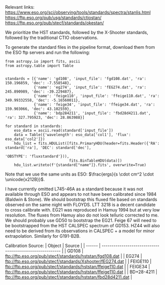 Relevant links:
https://www.eso.org/sci/observing/tools/standards/spectra/stanlis.html
https://ftp.eso.org/pub/usg/standards/ctiostan/
https://ftp.eso.org/pub/stecf/standards/okestan/

We prioritize the HST standards, followed by the X-Shooter standards, followed by the traditional CTIO observations.

To generate the standard files in the pipeline format, download them from the ESO ftp servers and run the following:

```
from astropy.io import fits, ascii
from astropy.table import Table


standards = [{'name': 'gd108', 'input_file': 'fgd108.dat', 'ra': 150.196859, 'dec': -7.558548},
             {'name': 'eg274', 'input_file': 'fEG274.dat', 'ra': 245.890989, 'dec': -39.229487},
             {'name': 'feige110', 'input_file': 'ffeige110.dat', 'ra': 349.99332558, 'dec': -5.16560011},
             {'name': 'feige34', 'input_file': 'ffeige34.dat', 'ra': 159.903066, 'dec': 43.102559},
             {'name': 'bdp284211', 'input_file': 'fbd28d4211.dat', 'ra': 327.795923, 'dec': 28.863988}]

for standard in standards:
    eso_data = ascii.read(standard['input_file'])
    data = Table({'wavelength': eso_data['col1'], 'flux': eso_data['col2']})
    hdu_list = fits.HDUList([fits.PrimaryHDU(header=fits.Header({'RA': standard['ra'], 'DEC': standard['dec'], 
                                                                 'OBSTYPE': 'fluxstandard'})), 
                             fits.BinTableHDU(data)])
    hdu_list.writeto(f'{standard["name"]}.fits', overwrite=True)
```
Note that we use the same units as ESO: $\frac{ergs}{s \cdot cm^2 \cdot \unicode{x212B}}$.

I have currently omitted L745-46A as a standard because it was not available through ESO and appears to not have been calibrated
since 1984 (Baldwin & Stone). We should bootstrap this fluxed file based on standards observed on the same night with FLOYDS. LTT 3218 is a decent candidate to cross calibrate with. EG21 was reproduced in Hamuy 1994 but at very low resolution. The fluxes from Hamuy also do not look telluric corrected to me. We should probably use GD50 to bootstrap the EG21. Feige 67 will need to be bootstrapped from the HST CALSPEC spectrum of GD153. HZ44 will also need to be derived from its observations in CALSPEC + a model for minor extrapolation. Similarly for G191-B2B.

Calibration Source:
| Object | Source                                                    |
| ------ | --------------------------------------------------------- |
| GD108  | ftp://ftp.eso.org/pub/stecf/standards/hststan/fgd108.dat  |
| EG274  | ftp://ftp.eso.org/pub/stecf/standards/Xshooter/fEG274.dat |
| FEIGE110 | ftp://ftp.eso.org/pub/stecf/standards/hststan/ffeige110.dat |
| FEIGE34 | ftp://ftp.eso.org/pub/stecf/standards/hststan/ffeige110.dat |
| BD+28-4211 | ftp://ftp.eso.org/pub/stecf/standards/hststan/fbd28d4211.dat |
